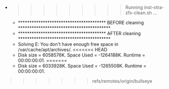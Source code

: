 * >>>>>>>>> Running inst-xtra-zfs-clean.sh ...
  * ***************************************  BEFORE cleaning  *****************************************
  * ***************************************  AFTER cleaning  *****************************************
  * Solving E: You don't have enough free space in /var/cache/apt/archives/.
<<<<<<< HEAD
  * Disk size = 6058576K. Space Used = -1264188K. Runtime = 00:00:00:01.
=======
  * Disk size = 6033928K. Space Used = -1265508K. Runtime = 00:00:00:01.
>>>>>>> refs/remotes/origin/bullseye
